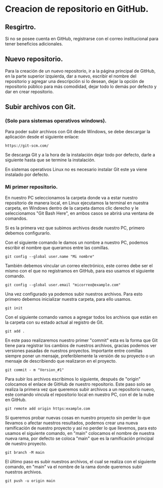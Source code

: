 # Creacion de repositorio en GitHub.

## Resgirtro.
Si no se posee cuenta en GitHub, registrarse con el correo institucional para tener beneficios adicionales.

## Nuevo repositorio.
Para la creación de un nuevo repositorio, ir a la página principal de GitHub, en la parte superior izquierda, dar a nuevo, escribir el nombre del repositorio y agregar una descripción si lo desean, dejar la opción de repositorio público para más comodidad, dejar todo lo demás por defecto y dar en crear repositorio.

## Subir archivos con Git.

### (Solo para sistemas operativos windows).
Para poder subir archivos con Git desde Windows, se debe descargar la aplicación desde el siguiente enlace:

````
https://git-scm.com/
````
Se descarga Git y a la hora de la instalación dejar todo por defecto, darle a siguiente hasta que se termine la instalación.

En sistemas operativos Linux no es necesario instalar Git este ya viene instalado por defecto.

### Mi primer repositorio.

En nuestro PC seleccionamos la carpeta donde va a estar nuestro repositorio de manera local, en Linux ejecutamos la terminal en nuestra carpeta, en Windows dentro de la carpeta damos clic derecho y le seleccionamos "Git Bash Here", en ambos casos se abrirá una ventana de comandos.

Si es la primera vez que subimos archivos desde nuestro PC, primero debemos configurarlo.

Con el siguiente comando le damos un nombre a nuestro PC, podemos escribir el nombre que queramos entre las comillas.
````
git config --global user.name "Mi nombre"
````
También debemos vincular un correo electrónico, este correo debe ser el mismo con el que no registramos en GitHub, para eso usamos el siguiente comando.
````
git config --global user.email "micorreo@example.com"
````
Una vez configurado ya podemos subir nuestros archivos.
Para esto primero debemos inicializar nuestra carpeta, para ello usamos.
````
git init
````
Con el siguiente comando vamos a agregar todos los archivos que están en la carpeta con su estado actual al registro de Git.
````
git add .
````
En este paso realizaremos nuestro primer "commit" esta es la forma que Git tiene para registrar los cambios de nuestros archivos, gracias podemos ver versiones pasadas de nuestros proyectos. Importante entre comillas siempre poner un mensaje, preferiblemente la versión de su proyecto o un mensaje de describiendo que realizaron en el proyecto.

````
git commit - m "Version_#1"
````
Para subir los archivos escribimos lo siguiente, después de "origin" colocamos el enlace de GitHub de nuestro repositorio.
Este paso solo se realiza la primera vez que queremos subir archivos a un repositorio nuevo, este comando vincula el repositorio local en nuestro PC, con el de la nube en GitHub.
````
git remote add origin https:example.com
````
Sí queremos probar nuevas cosas en nuestro proyecto sin perder lo que llevamos o afectar nuestros resultados, podemos crear una nueva ramificación de nuestro proyecto y así no perder lo que llevemos, para esto usamos el siguiente comando, en "main" colocamos el nombre de nuestra nueva rama, por defecto se coloca "main" que es la ramificación principal de nuestro proyecto.
````
git branch -M main
````
El último paso es subir nuestros archivos, el cual se realiza con el siguiente comando, en "main" va el nombre de la rama donde queremos subir nuestros archivos.
````
git push -u origin main
````
